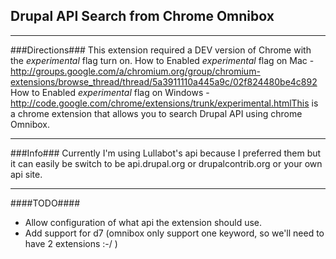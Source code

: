## Drupal API Search from Chrome Omnibox ##
- - -
###Directions###
This extension required a DEV version of Chrome with the *experimental* flag turn on.
How to Enabled *experimental* flag on Mac - http://groups.google.com/a/chromium.org/group/chromium-extensions/browse_thread/thread/5a3911110a445a9c/02f824480be4c892
How to Enabled *experimental* flag on Windows - http://code.google.com/chrome/extensions/trunk/experimental.htmlThis is a chrome extension that allows you to search Drupal API using chrome Omnibox.

- - -
###Info###
Currently I'm using Lullabot's api because I preferred them but it can easily be switch to be api.drupal.org or drupalcontrib.org or your own api site.

- - -
####TODO####
- Allow configuration of what api the extension should use.
- Add support for d7 (omnibox only support one keyword, so we'll need to have 2 extensions :-/ )

